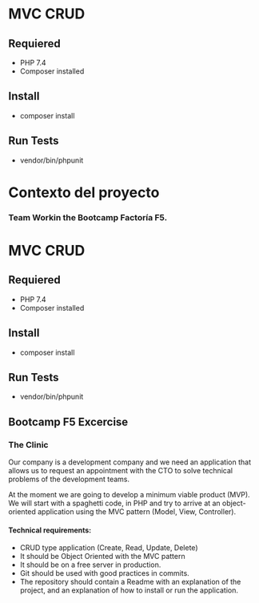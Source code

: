 # MVC CRUD

## Requiered

- PHP 7.4
- Composer installed

## Install

- composer install

## Run Tests

- vendor/bin/phpunit

# Contexto del proyecto

### Team Workin the Bootcamp Factoría F5.

# MVC CRUD

## Requiered

- PHP 7.4
- Composer installed

## Install

- composer install

## Run Tests

- vendor/bin/phpunit

## Bootcamp F5 Excercise

### The Clinic

Our company is a development company and we need an application that allows us to request an appointment with the CTO to solve technical problems of the development teams.

At the moment we are going to develop a minimum viable product (MVP). We will start with a spaghetti code, in PHP and try to arrive at an object-oriented application using the MVC pattern (Model, View, Controller).

#### Technical requirements:

- CRUD type application (Create, Read, Update, Delete)
- It should be Object Oriented with the MVC pattern
- It should be on a free server in production.
- Git should be used with good practices in commits.
- The repository should contain a Readme with an explanation of the project, and an explanation of how to install or run the application.

